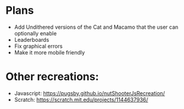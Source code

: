 # Plans
- Add Undithered versions of the Cat and Macamo that the user can optionally enable
- Leaderboards
- Fix graphical errors
- Make it more mobile friendly

# Other recreations:
- Javascript: https://pugsby.github.io/nutShooterJsRecreation/
- Scratch: https://scratch.mit.edu/projects/1144637936/
